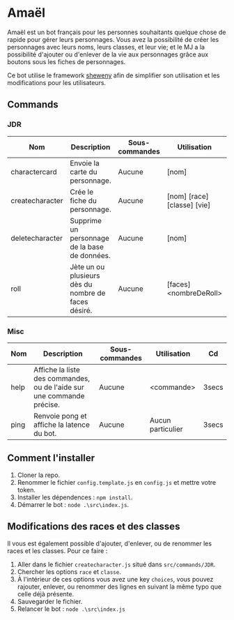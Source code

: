 # Amaël

Amaël est un bot français pour les personnes souhaitants quelque chose de rapide pour gérer leurs personnages. Vous avez la possibilité de créer les personnages avec leurs noms, leurs classes, et leur vie; et le MJ a la possibilité d'ajouter ou d'enlever de la vie aux personnages grâce aux boutons sous les fiches de personnages.

Ce bot utilise le framework [sheweny](https://sheweny.js.org/) afin de simplifier son utilisation et les modifications pour les utilisateurs.

## Commands

### JDR

| Nom             | Description                                         | Sous-commandes | Utilisation                 | Cd     |
| --------------- | --------------------------------------------------- | -------------- | --------------------------- | ------ |
| charactercard   | Envoie la carte du personnage.                      | Aucune         | [nom]                       | 3secs  |
| createcharacter | Crée le fiche du personnage.                        | Aucune         | [nom] [race] [classe] [vie] | 3secs  |
| deletecharacter | Supprime un personnage de la base de données.       | Aucune         | [nom]                       | 3secs  |
| roll            | Jète un ou plusieurs dès du nombre de faces désiré. | Aucune         | [faces] \<nombreDeRoll>     | 3secs  |

### Misc

| Nom             | Description                                                            | Sous-commandes | Utilisation                 | Cd     |
| --------------- | ---------------------------------------------------------------------- | -------------- | --------------------------- | ------ |
| help            | Affiche la liste des commandes, ou de l'aide sur une commande précise. | Aucune         | \<commande>                 | 3secs  |
| ping            | Renvoie pong et affiche la latence du bot.                             | Aucune         | Aucun particulier           | 3secs  |

## Comment l'installer

1. Cloner la repo.
2. Renommer le fichier `config.template.js` en `config.js` et mettre votre token.
3. Installer les dépendences : `npm install`.
4. Démarrer le bot : `node .\src\index.js`.


## Modifications des races et des classes

Il vous est également possible d'ajouter, d'enlever, ou de renommer les races et les classes. Pour ce faire :
1. Aller dans le fichier `createcharacter.js` situé dans `src/commands/JDR`.
2. Chercher les options `race` et `classe`.
3. À l'intérieur de ces options vous avez une key `choices`, vous pouvez rajouter, enlever, ou renommer des lignes en suivant la même typo que celle déjà présente.
4. Sauvegarder le fichier.
5. Relancer le bot : `node .\src\index.js`